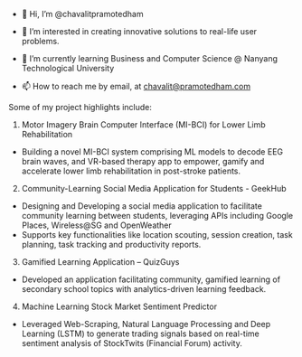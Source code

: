 - 👋 Hi, I’m @chavalitpramotedham

- 👀 I’m interested in creating innovative solutions to real-life user problems.

- 🌱 I’m currently learning Business and Computer Science @ Nanyang Technological University

- 📫 How to reach me by email, at chavalit@pramotedham.com

Some of my project highlights include:

1. Motor Imagery Brain Computer Interface (MI-BCI) for Lower Limb Rehabilitation
- Building a novel MI-BCI system comprising ML models to decode EEG brain waves, and VR-based therapy app to empower, gamify and accelerate lower limb rehabilitation in post-stroke patients.

2. Community-Learning Social Media Application for Students - GeekHub
- Designing and Developing a social media application to facilitate community learning between students, leveraging APIs including Google Places, Wireless@SG and OpenWeather
- Supports key functionalities like location scouting, session creation, task planning, task tracking and productivity reports.

3. Gamified Learning Application – QuizGuys
- Developed an application facilitating community, gamified learning of secondary school topics with analytics-driven learning feedback.

4. Machine Learning Stock Market Sentiment Predictor
-	Leveraged Web-Scraping, Natural Language Processing and Deep Learning (LSTM) to generate trading signals based on real-time sentiment analysis of StockTwits (Financial Forum) activity.



<!---
chavalitpramotedham/chavalitpramotedham is a ✨ special ✨ repository because its `README.md` (this file) appears on your GitHub profile.
You can click the Preview link to take a look at your changes.
--->
